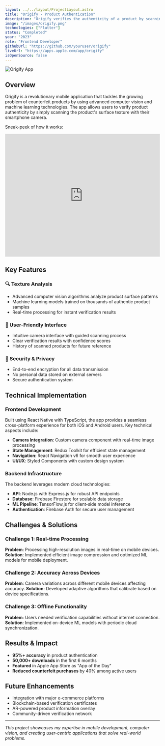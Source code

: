 ```yaml
---
layout: ../../layout/ProjectLayout.astro
title: "Origify - Product Authentication"
description: "Origify verifies the authenticity of a product by scanning its texture and matching it with a database of verified products using advanced computer vision and machine learning algorithms."
image: "/images/origify.png"
technologies: ["Flutter"]
status: "Completed"
year: "2023"
role: "Frontend Developer"
githubUrl: "https://github.com/youruser/origify"
liveUrl: "https://apps.apple.com/app/origify"
isOpenSource: false
---
```


![Origify App](/images/origify.png)

## Overview

Origify is a revolutionary mobile application that tackles the growing problem of counterfeit products by using advanced computer vision and machine learning technologies. The app allows users to verify product authenticity by simply scanning the product's surface texture with their smartphone camera.

Sneak-peek of how it works:

<iframe width="100%" height="400" src="https://www.youtube.com/embed/ZI3AcTfszLc" frameborder="0" allow="accelerometer; autoplay; clipboard-write; encrypted-media; gyroscope; picture-in-picture" allowfullscreen></iframe>

## Key Features

### 🔍 Texture Analysis
- Advanced computer vision algorithms analyze product surface patterns
- Machine learning models trained on thousands of authentic product samples
- Real-time processing for instant verification results

### 📱 User-Friendly Interface
- Intuitive camera interface with guided scanning process
- Clear verification results with confidence scores
- History of scanned products for future reference

### 🔐 Security & Privacy
- End-to-end encryption for all data transmission
- No personal data stored on external servers
- Secure authentication system

## Technical Implementation

### Frontend Development
Built using React Native with TypeScript, the app provides a seamless cross-platform experience for both iOS and Android users. Key technical aspects include:

- **Camera Integration**: Custom camera component with real-time image processing
- **State Management**: Redux Toolkit for efficient state management
- **Navigation**: React Navigation v6 for smooth user experience
- **UI/UX**: Styled Components with custom design system

### Backend Infrastructure
The backend leverages modern cloud technologies:

- **API**: Node.js with Express.js for robust API endpoints
- **Database**: Firebase Firestore for scalable data storage
- **ML Pipeline**: TensorFlow.js for client-side model inference
- **Authentication**: Firebase Auth for secure user management

## Challenges & Solutions

### Challenge 1: Real-time Processing
**Problem**: Processing high-resolution images in real-time on mobile devices.
**Solution**: Implemented efficient image compression and optimized ML models for mobile deployment.

### Challenge 2: Accuracy Across Devices
**Problem**: Camera variations across different mobile devices affecting accuracy.
**Solution**: Developed adaptive algorithms that calibrate based on device specifications.

### Challenge 3: Offline Functionality
**Problem**: Users needed verification capabilities without internet connection.
**Solution**: Implemented on-device ML models with periodic cloud synchronization.

## Results & Impact

- **95%+ accuracy** in product authentication
- **50,000+ downloads** in the first 6 months
- **Featured** in Apple App Store as "App of the Day"
- **Reduced counterfeit purchases** by 40% among active users

## Future Enhancements

- Integration with major e-commerce platforms
- Blockchain-based verification certificates
- AR-powered product information overlay
- Community-driven verification network

---

*This project showcases my expertise in mobile development, computer vision, and creating user-centric applications that solve real-world problems.*
